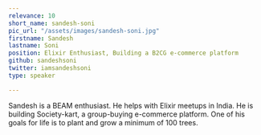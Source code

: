 ```yaml
---
relevance: 10
short_name: sandesh-soni
pic_url: "/assets/images/sandesh-soni.jpg"
firstname: Sandesh
lastname: Soni
position: Elixir Enthusiast, Building a B2CG e-commerce platform
github: sandeshsoni
twitter: iamsandeshsoni
type: speaker

---
```

Sandesh is a BEAM enthusiast. He helps with Elixir meetups in India. He is building Society-kart, a group-buying e-commerce platform. One of his goals for life is to plant and grow a minimum of 100 trees.